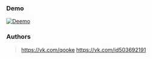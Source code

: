 ### Demo
[![Deemo](https://sun9-37.userapi.com/c858224/v858224327/fcef9/jHaKacaRaPg.jpg "Deemo")](https://sun9-37.userapi.com/c858224/v858224327/fcef9/jHaKacaRaPg.jpghttp:// "Deemo")

### Authors
>https://vk.com/qooke
>https://vk.com/id503692191